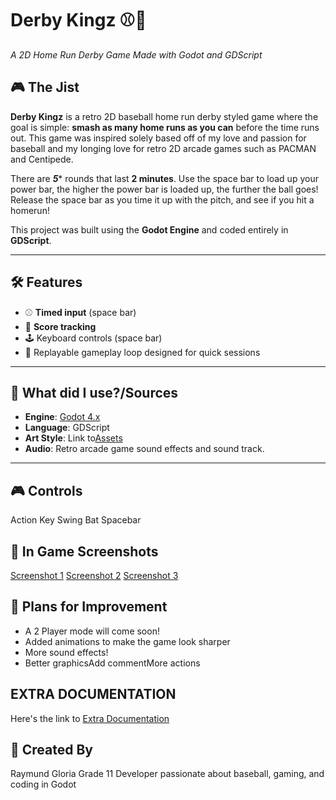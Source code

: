 # Derby Kingz ⚾👑  
*A 2D Home Run Derby Game Made with Godot and GDScript*

## 🎮 The Jist

**Derby Kingz** is a retro 2D baseball home run derby styled game where the goal is simple: **smash as many home runs as you can** before the time runs out. This game was inspired solely based off of my love and passion for baseball and my longing love for retro 2D arcade games such as PACMAN and Centipede.

There are ***5**** rounds that last **2 minutes**. Use the space bar to load up your power bar, the higher the power bar is loaded up, the further the ball goes! Release the space bar as you time it up with the pitch, and see if you hit a homerun!

This project was built using the **Godot Engine** and coded entirely in **GDScript**.

---

## 🛠️ Features

- ⚾ **Timed input** (space bar)
- 🧠 **Score tracking** 
- 🕹️ Keyboard controls (space bar)
- 🔄 Replayable gameplay loop designed for quick sessions

---

## 🧪 What did I use?/Sources

- **Engine**: [Godot 4.x](https://godotengine.org)
- **Language**: GDScript
- **Art Style**: Link to[Assets](https://kenney.nl/assets/sports-pack)
- **Audio**: Retro arcade game sound effects and sound track.

---

## 🎮 Controls
Action	Key
Swing Bat	Spacebar

## 📸 In Game Screenshots
[Screenshot 1](screenshot.jpg)
[Screenshot 2](screenshot_2.jpg)
[Screenshot 3](screenshot_3.jpg)


## 🧠 Plans for Improvement
  - A 2 Player mode will come soon!
  - Added animations to make the game look sharper
  - More sound effects!
  - Better graphicsAdd commentMore actions

## EXTRA DOCUMENTATION
Here's the link to [Extra Documentation](https://docs.google.com/document/d/1Ce_SwNJc1j1KM7RtVolJz_6eYDICPHUAApLdKs88Bug/edit?tab=t.0)

## 👤 Created By
Raymund Gloria
Grade 11 Developer passionate about baseball, gaming, and coding in Godot
